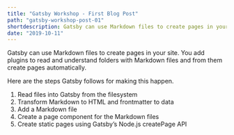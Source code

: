 ```yaml
---
title: "Gatsby Workshop - First Blog Post"
path: "gatsby-workshop-post-01"
shortdescription: Gatsby can use Markdown files to create pages in your site. You add plugins to read and understand folders with Markdown files and from them create pages automatically.
date: "2019-10-11"
---
```


Gatsby can use Markdown files to create pages in your site. You add plugins to read and understand folders with Markdown files and from them create pages automatically.

Here are the steps Gatsby follows for making this happen.

1. Read files into Gatsby from the filesystem
2. Transform Markdown to HTML and frontmatter to data
3. Add a Markdown file
4. Create a page component for the Markdown files
5. Create static pages using Gatsby’s Node.js createPage API